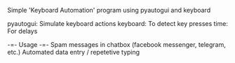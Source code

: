 Simple 'Keyboard Automation' program using pyautogui and keyboard

pyautogui: Simulate keyboard actions
keyboard: To detect key presses
time: For delays

-=- Usage -=-
Spam messages in chatbox (facebook messenger, telegram, etc.)
Automated data entry / repetetive typing
